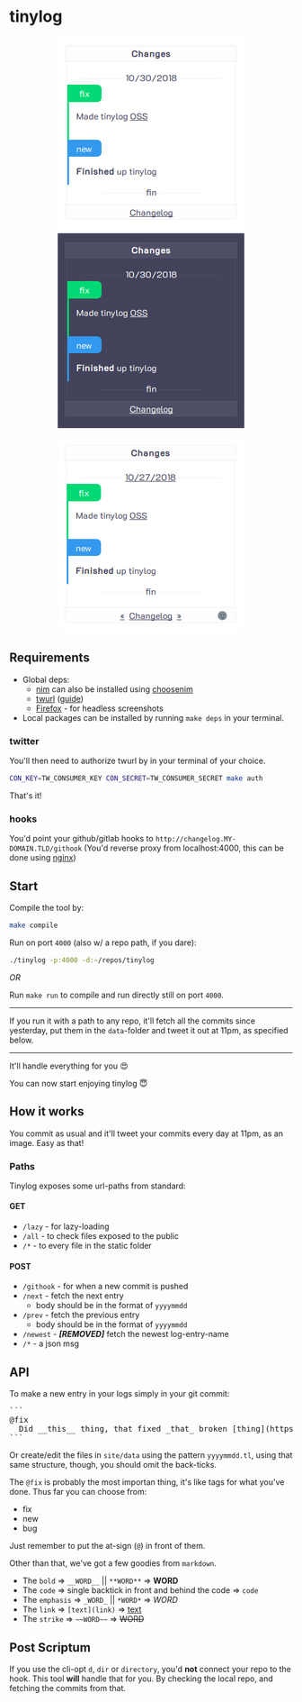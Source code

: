 # tinylog

<p align="center">
<img src="images/light.png?raw=true" alt="Sample Light Image">
<img src="images/dark.png?raw=true" alt="Sample Dark Image">
</p>

<p align="center">
<img src="images/toggle.gif?raw=true" alt="Sample Animated Image">
</p>

## Requirements

 * Global deps:
    * [nim](https://nim-lang.org/) can also be installed using [choosenim](https://github.com/dom96/choosenim)
    * [twurl](https://github.com/twitter/twurl) ([guide](https://medium.com/@SamSchmir/a-guide-to-the-twitter-api-and-twurl-8711466a0635))
    * [Firefox](https://www.mozilla.org/en-US/firefox/new/) - for headless screenshots
 * Local packages can be installed by running `make deps` in your terminal.

### twitter

You'll then need to authorize twurl by in your terminal of your choice.

```sh
CON_KEY=TW_CONSUMER_KEY CON_SECRET=TW_CONSUMER_SECRET make auth
```

That's it!

### hooks

You'd point your github/gitlab hooks to `http://changelog.MY-DOMAIN.TLD/githook` (You'd reverse proxy from localhost:4000, this can be done using [nginx](https://docs.nginx.com/nginx/admin-guide/web-server/reverse-proxy))

## Start

Compile the tool by:

```sh
make compile
```

Run on port `4000` (also w/ a repo path, if you dare):

```sh
./tinylog -p:4000 -d:~/repos/tinylog
```

_OR_

Run `make run` to compile and run directly still on port `4000`.

---

If you run it with a path to any repo, it'll fetch all the commits since yesterday, put them in the `data`-folder and tweet it out at 11pm, as specified below. 

---

It'll handle everything for you 😍

You can now start enjoying tinylog 😇

## How it works

You commit as usual and it'll tweet your commits every day at 11pm, as an image. Easy as that!

### Paths

Tinylog exposes some url-paths from standard:

#### GET

 * `/lazy` - for lazy-loading
 * `/all` - to check files exposed to the public
 * `/*` - to every file in the static folder

#### POST
 * `/githook` - for when a new commit is pushed
 * `/next` - fetch the next entry
    * body should be in the format of `yyyymmdd`
 * `/prev` - fetch the previous entry
    * body should be in the format of `yyyymmdd`
 * `/newest` - ___[REMOVED]___ fetch the newest log-entry-name
 * `/*` - a json msg

## API

To make a new entry in your logs simply in your git commit:

<pre>
```
@fix
  Did __this__ thing, that fixed _that_ broken [thing](https://example.com)
```
</pre>

Or create/edit the files in `site/data` using the pattern `yyyymmdd.tl`, using that same structure, though, you should omit the back-ticks.

The `@fix` is probably the most importan thing, it's like tags for what you've done. Thus far you can choose from:

 * fix
 * new
 * bug

Just remember to put the at-sign (`@`) in front of them.

Other than that, we've got a few goodies from `markdown`.

 * The `bold` => `__WORD__` || `**WORD**` => __WORD__
 * The `code` => single backtick in front and behind the code => `code`
 * The `emphasis` => `_WORD_` || `*WORD*` => *WORD*
 * The `link` => `[text](link)` => [text](link)
 * The `strike` => `~~WORD~~` => ~~WORD~~

## Post Scriptum

If you use the cli-opt `d`, `dir` or `directory`, you'd **not** connect your repo to the hook. This tool **will** handle that for you. By checking the local repo, and fetching the commits from that.
